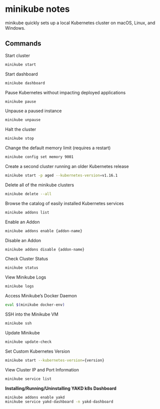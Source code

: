 # minikube notes

minikube quickly sets up a local Kubernetes cluster on macOS, Linux, and Windows.

## Commands

Start cluster

```bash
minikube start
```

Start dashboard

```bash
minikube dashboard
```

Pause Kubernetes without impacting deployed applications

```bash
minikube pause
```

Unpause a paused instance

```bash
minikube unpause
```

Halt the cluster

```bash
minikube stop
```

Change the default memory limit (requires a restart)

```bash
minikube config set memory 9001
```

Create a second cluster running an older Kubernetes release

```bash
minikube start -p aged --kubernetes-version=v1.16.1
```

Delete all of the minikube clusters

```bash
minikube delete --all
```

Browse the catalog of easily installed Kubernetes services

```bash
minikube addons list
```

Enable an Addon

```bash
minikube addons enable {addon-name}
```

Disable an Addon

```bash
minikube addons disable {addon-name}
```

Check Cluster Status

```bash
minikube status
```

View Minikube Logs

```bash
minikube logs
```

Access Minikube’s Docker Daemon

```bash
eval $(minikube docker-env)
```

SSH into the Minikube VM

```bash
minikube ssh
```

Update Minikube

```bash
minikube update-check
```

Set Custom Kubernetes Version

```bash
minikube start --kubernetes-version={version}
```

View Cluster IP and Port Information

```bash
minikube service list
```

**Installing/Running/Uninstalling YAKD k8s Dashboard**

```bash
minikube addons enable yakd
minikube service yakd-dashboard -n yakd-dashboard
```

